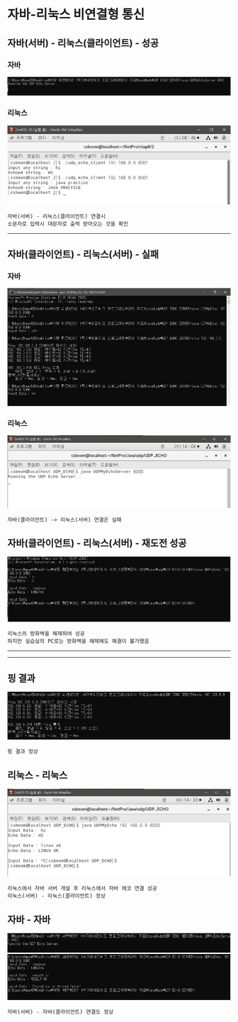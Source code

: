 # 자바-리눅스 비연결형 통신
## 자바(서버) - 리눅스(클라이언트) - 성공
### 자바
![1](/img5/javaudp_server.JPG)
### 리눅스
![1](/img5/linuxudp_client.JPG)

```
자바(서버) - 리눅스(클라이언트) 연결시
소문자로 입력시 대문자로 출력 받아오는 것을 확인
```
---
## 자바(클라이언트) - 리눅스(서버) - 실패
### 자바
![1](/img5/javaudp_client.JPG)
### 리눅스
![1](/img5/linuxudp_server.JPG)
```
자바(클라이언트) -> 리눅스(서버) 연결은 실패
```
## 자바(클라이언트) - 리눅스(서버) - 재도전 성공
![1](/img5/javaudp_client_success.JPG)

```
리눅스의 방화벽을 해제하여 성공
하지만 실습실의 PC로는 방화벽을 해제해도 해결이 불가했음
```
---
---
## 핑 결과
![1](/img5/ping_result.JPG)
```
핑 결과 정상
```
## 리눅스 - 리눅스
![1](/img5/java_result.JPG)
```
리눅스에서 자바 서버 개설 후 리눅스에서 자바 에코 연결 성공
리눅스(서버) - 리눅스(클라이언트) 정상
```
## 자바 - 자바
![1](/img5/java_java_server.JPG)
![1](/img5/java_java_client.JPG)
```
자바(서버) - 자바(클라이언트) 연결도 정상
```



